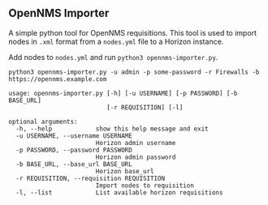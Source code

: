 
## OpenNMS Importer

A simple python tool for OpenNMS requisitions. This tool is used to import nodes in `.xml` format from a `nodes.yml` file to a Horizon instance.

Add nodes to `nodes.yml` and run `python3 opennms-importer.py`.

```
python3 opennms-importer.py -u admin -p some-password -r Firewalls -b https://opennms.example.com

```
  
```
usage: opennms-importer.py [-h] [-u USERNAME] [-p PASSWORD] [-b BASE_URL]
                           [-r REQUISITION] [-l]

optional arguments:
  -h, --help            show this help message and exit
  -u USERNAME, --username USERNAME
                        Horizon admin username
  -p PASSWORD, --password PASSWORD
                        Horizon admin password
  -b BASE_URL, --base_url BASE_URL
                        Horizon base_url
  -r REQUISITION, --requisition REQUISITION
                        Import nodes to requisition
  -l, --list            List available horizon requisitions
```
